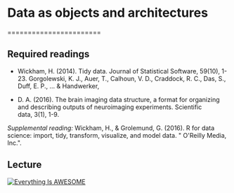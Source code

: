 # Data as objects and architectures
=======================

## Required readings

- Wickham, H. (2014). Tidy data. Journal of Statistical Software, 59(10), 1-23.
Gorgolewski, K. J., Auer, T., Calhoun, V. D., Craddock, R. C., Das, S., Duff, E. P., ... & Handwerker,

- D. A. (2016). The brain imaging data structure, a format for organizing and describing outputs of neuroimaging experiments. Scientific data, 3(1), 1-9.

*Supplemental reading:* Wickham, H., & Grolemund, G. (2016). R for data science: import, tidy, transform, visualize, and model data. " O'Reilly Media, Inc.".

## Lecture

[![Everything Is AWESOME](http://i.imgur.com/Ot5DWAW.png)](https://youtu.be/StTqXEQ2l-Y?t=35s "Everything Is AWESOME")
